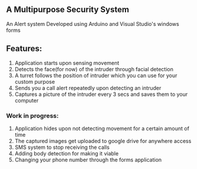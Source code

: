 ## A Multipurpose Security System 
An Alert system Developed using Arduino and Visual Studio's windows forms


## Features:
1. Application starts upon sensing movement
2. Detects the face(for now) of the intruder through facial detection
3. A turret follows the position of intruder which you can use for your custom purpose
4. Sends you a call alert repeatedly upon detecting an intruder
5. Captures a picture of the intruder every 3 secs and saves them to your computer

### Work in progress:
1. Application hides upon not detecting movement for a certain amount of time
2. The captured images get uploaded to google drive for anywhere access
3. SMS system to stop receiving the calls
4. Adding body detection for making it viable
5. Changing your phone number through the forms application

